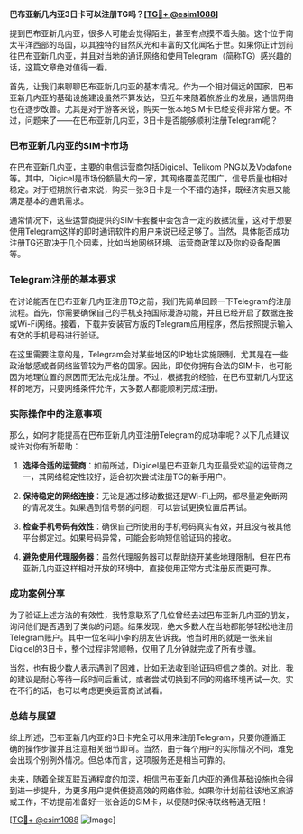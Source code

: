 **巴布亚新几内亚3日卡可以注册TG吗？[[TG💪+ @esim1088](https://t.me/s/esim1088)]**

提到巴布亚新几内亚，很多人可能会觉得陌生，甚至有点摸不着头脑。这个位于南太平洋西部的岛国，以其独特的自然风光和丰富的文化闻名于世。如果你正计划前往巴布亚新几内亚，并且对当地的通讯网络和使用Telegram（简称TG）感兴趣的话，这篇文章绝对值得一看。

首先，让我们来聊聊巴布亚新几内亚的基本情况。作为一个相对偏远的国家，巴布亚新几内亚的基础设施建设虽然不算发达，但近年来随着旅游业的发展，通信网络也在逐步改善。尤其是对于游客来说，购买一张本地SIM卡已经变得非常方便。不过，问题来了——在巴布亚新几内亚，3日卡是否能够顺利注册Telegram呢？

### 巴布亚新几内亚的SIM卡市场

在巴布亚新几内亚，主要的电信运营商包括Digicel、Telikom PNG以及Vodafone等。其中，Digicel是市场份额最大的一家，其网络覆盖范围广，信号质量也相对稳定。对于短期旅行者来说，购买一张3日卡是一个不错的选择，既经济实惠又能满足基本的通讯需求。

通常情况下，这些运营商提供的SIM卡套餐中会包含一定的数据流量，这对于想要使用Telegram这样的即时通讯软件的用户来说已经足够了。当然，具体能否成功注册TG还取决于几个因素，比如当地网络环境、运营商政策以及你的设备配置等。

### Telegram注册的基本要求

在讨论能否在巴布亚新几内亚注册TG之前，我们先简单回顾一下Telegram的注册流程。首先，你需要确保自己的手机支持国际漫游功能，并且已经开启了数据连接或Wi-Fi网络。接着，下载并安装官方版的Telegram应用程序，然后按照提示输入有效的手机号码进行验证。

在这里需要注意的是，Telegram会对某些地区的IP地址实施限制，尤其是在一些政治敏感或者网络监管较为严格的国家。因此，即使你拥有合法的SIM卡，也可能因为地理位置的原因而无法完成注册。不过，根据我的经验，在巴布亚新几内亚这样的地方，只要网络条件允许，大多数人都能顺利完成注册。

### 实际操作中的注意事项

那么，如何才能提高在巴布亚新几内亚注册Telegram的成功率呢？以下几点建议或许对你有所帮助：

1. **选择合适的运营商**：如前所述，Digicel是巴布亚新几内亚最受欢迎的运营商之一，其网络稳定性较好，适合初次尝试注册TG的新手用户。
   
2. **保持稳定的网络连接**：无论是通过移动数据还是Wi-Fi上网，都尽量避免断网的情况发生。如果遇到信号弱的问题，可以尝试更换位置后再试。
   
3. **检查手机号码有效性**：确保自己所使用的手机号码真实有效，并且没有被其他平台绑定过。如果号码异常，可能会影响短信验证码的接收。
   
4. **避免使用代理服务器**：虽然代理服务器可以帮助绕开某些地理限制，但在巴布亚新几内亚这样相对开放的环境中，直接使用正常方式注册反而更可靠。

### 成功案例分享

为了验证上述方法的有效性，我特意联系了几位曾经去过巴布亚新几内亚的朋友，询问他们是否遇到了类似的问题。结果发现，绝大多数人在当地都能够轻松地注册Telegram账户。其中一位名叫小李的朋友告诉我，他当时用的就是一张来自Digicel的3日卡，整个过程非常顺畅，仅用了几分钟就完成了所有步骤。

当然，也有极少数人表示遇到了困难，比如无法收到验证码短信之类的。对此，我的建议是耐心等待一段时间后重试，或者尝试切换到不同的网络环境再试一次。实在不行的话，也可以考虑更换运营商试试看。

### 总结与展望

综上所述，巴布亚新几内亚的3日卡完全可以用来注册Telegram，只要你遵循正确的操作步骤并且注意相关细节即可。当然，由于每个用户的实际情况不同，难免会出现个别例外情况。但总体而言，这项服务还是相当可靠的。

未来，随着全球互联互通程度的加深，相信巴布亚新几内亚的通信基础设施也会得到进一步提升，为更多用户提供便捷高效的网络体验。如果你计划前往该地区旅游或工作，不妨提前准备好一张合适的SIM卡，以便随时保持联络畅通无阻！

[[TG💪+ @esim1088](https://t.me/s/esim1088) ![Image](https://i.postimg.cc/4NQfJmqS/Snipaste-2025-05-13-00-14-12.png)]